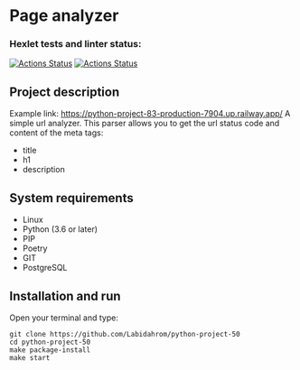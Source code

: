 # Page analyzer
### Hexlet tests and linter status:
[![Actions Status](https://github.com/Labidahrom/python-project-83/workflows/hexlet-check/badge.svg)](https://github.com/Labidahrom/python-project-83/actions)
[![Actions Status](https://github.com/Labidahrom/python-project-83/actions/workflows/python-package.yml/badge.svg)](https://github.com/Labidahrom/python-project-83/actions)

## Project description
Example link: https://python-project-83-production-7904.up.railway.app/
A simple url analyzer. This parser allows you to get the url status code and content of the meta tags:
- title
- h1
- description

## System requirements
- Linux
- Python (3.6 or later)
- PIP
- Poetry
- GIT
- PostgreSQL

## Installation and run
Open your terminal and type:
```
git clone https://github.com/Labidahrom/python-project-50
cd python-project-50
make package-install
make start
